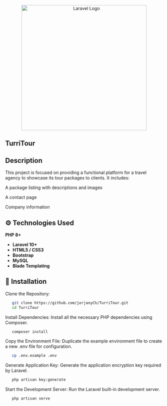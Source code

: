 <p align="center"><a href="https://laravel.com" target="_blank"><img src="https://raw.githubusercontent.com/laravel/art/master/logo-lockup/5%20SVG/2%20CMYK/1%20Full%20Color/laravel-logolockup-cmyk-red.svg" width="400" alt="Laravel Logo"></a></p>

## TurriTour

## Description

This project is focused on providing a functional platform for a travel agency to showcase its tour packages to clients. It includes:

A package listing with descriptions and images

A contact page

Company information

## ⚙️ Technologies Used

**PHP 8+**
- **Laravel 10+**
- **HTML5 / CSS3**
- **Bootstrap**
- **MySQL**
- **Blade Templating**

## 🚀 Installation

 Clone the Repository:
```bash
   git clone https://github.com/jorjanyCh/TurriTour.git
   cd TurriTour 
```
 Install Dependencies:
Install all the necessary PHP dependencies using Composer.
```bash
   composer install
```
 Copy the Environment File:
Duplicate the example environment file to create a new .env file for configuration.
```bash
   cp .env.example .env
```

Generate Application Key:
Generate the application encryption key required by Laravel.
```bash
   php artisan key:generate
```
Start the Development Server:
Run the Laravel built-in development server.
```bash
   php artisan serve
```


   





